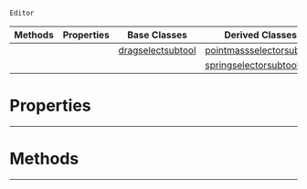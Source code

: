  `Editor`

|Methods|Properties|Base Classes|Derived Classes|
|---|---|---|---|
| | |[dragselectsubtool](https://plasmaengine.github.io/PlasmaDocs/Plasma1/C++/code_reference/class_reference/dragselectsubtool.markdown)|[pointmassselectorsubtool](https://plasmaengine.github.io/PlasmaDocs/Plasma1/C++/code_reference/class_reference/pointmassselectorsubtool.markdown)|
| | | |[springselectorsubtool](https://plasmaengine.github.io/PlasmaDocs/Plasma1/C++/code_reference/class_reference/springselectorsubtool.markdown)|


 #  Properties


---  
 #  Methods


---  
 

 